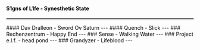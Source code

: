 #### <a href="https://www.youtube.com/watch?v=QMV3A65PTG0" style="color: black; text-decoration: none;">S1gns of L1fe - Synesthetic State</a>
<hr style="border:1px solid gray">
#### <a href="https://www.youtube.com/watch?v=HhmHj1Wn5s4" style="color: black; text-decoration: none;">Dav Dralleon - Sword Ov Saturn</a>
---
#### <a href="https://www.youtube.com/watch?v=Q13-FiOJvFk" style="color: black; text-decoration: none;">Quench - Slick</a>
---
### <a href="https://www.youtube.com/watch?v=Jydilwi-ric" style="color: black; text-decoration: none;">Rechenzentrum - Happy End</a>
---
### <a href="https://www.youtube.com/watch?v=w9sSkEWbopA" style="color: black; text-decoration: none;">Sense - Walking Water</a>
---
### <a href="https://www.youtube.com/watch?v=YGCLUFllkjw" style="color: black; text-decoration: none;">Project e.l.f. - head pond</a>
---
### <a href="https://www.youtube.com/watch?v=yH1kp0A_LzQ" style="color: black; text-decoration: none;">Grandyzer - Lifeblood</a>
---